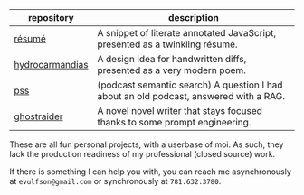 repository | description
-----------|------------
[résumé][0] | A snippet of literate annotated JavaScript, presented as a twinkling résumé.
[hydrocarmandias][1] | A design idea for handwritten diffs, presented as a very modern poem.
[pss][2] | (podcast semantic search) A question I had about an old podcast, answered with a RAG.
[ghostraider][3] | A novel novel writer that stays focused thanks to some prompt engineering.

[0]: https://yegeniy.github.io/resume
[1]: https://yegeniy.github.io/hydrocarmandias
[2]: https://yegeniy.github.io/pss
[3]: https://yegeniy.github.io/ghostraider

These are all fun personal projects, with a userbase of moi. As such, they lack
the production readiness of my professional (closed source) work.

If there is something I can help you with, you can reach me asynchronously at
`evulfson@gmail.com` or synchronously at `781.632.3780`.
